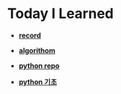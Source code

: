 # **Today I Learned**

- [**record**](https://github.com/ef4555/TIL/tree/master/record)


- [**algorithom**](https://github.com/ef4555/TIL/tree/master/algorithm)


- [**python repo**](https://github.com/ef4555/TIL/tree/master/python)


- [**python 기초**](https://github.com/ef4555/TIL/blob/master/record/01W3/20230116.md#%EC%97%B0%EC%82%B0%EC%9E%90)